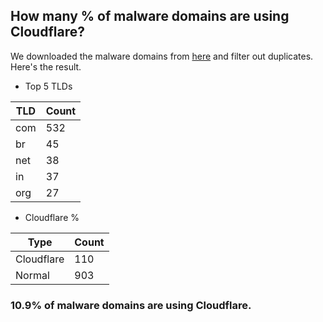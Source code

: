 ## How many % of malware domains are using Cloudflare?


We downloaded the malware domains from [here](https://urlhaus.abuse.ch) and filter out duplicates.
Here's the result.


[//]: # (start replacement)


- Top 5 TLDs

| TLD | Count |
| --- | --- |
| com | 532 |
| br | 45 |
| net | 38 |
| in | 37 |
| org | 27 |


- Cloudflare %

| Type | Count |
| --- | --- |
| Cloudflare | 110 |
| Normal | 903 |


### 10.9% of malware domains are using Cloudflare.
